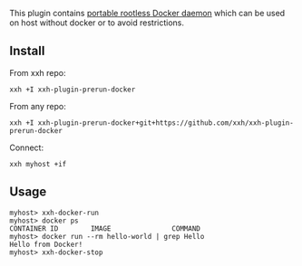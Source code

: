 This plugin contains [portable rootless Docker daemon](https://docs.docker.com/engine/security/rootless/) which can be used on host without docker or to avoid restrictions.

## Install
From xxh repo:
```
xxh +I xxh-plugin-prerun-docker
```
From any repo:
```
xxh +I xxh-plugin-prerun-docker+git+https://github.com/xxh/xxh-plugin-prerun-docker
```    
Connect:
```
xxh myhost +if
```
## Usage
```
myhost> xxh-docker-run
myhost> docker ps                                                                                                                                                                                                                            
CONTAINER ID        IMAGE               COMMAND
myhost> docker run --rm hello-world | grep Hello
Hello from Docker!
myhost> xxh-docker-stop
```
